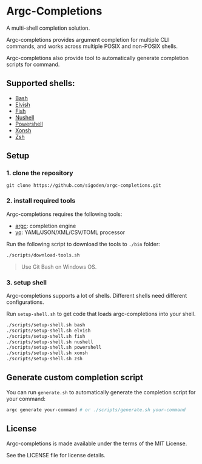 # Argc-Completions

A multi-shell completion solution.

Argc-completions provides argument completion for multiple CLI commands, and works across multiple POSIX and non-POSIX shells.

Argc-completions also provide tool to automatically generate completion scripts for command.

## Supported shells:

- [Bash](https://www.gnu.org/software/bash/)
- [Elvish](https://elv.sh/)
- [Fish](https://fishshell.com/)
- [Nushell](https://www.nushell.sh/)
- [Powershell](https://microsoft.com/powershell)
- [Xonsh](https://xon.sh/)
- [Zsh](https://www.zsh.org/)

## Setup

### 1. clone the repository

```
git clone https://github.com/sigoden/argc-completions.git
```

### 2. install required tools

Argc-completions requires the following tools:

- [argc](https://github.com/sigoden/argc): completion engine
- [yq](https://github.com/mikefarah/yq): YAML/JSON/XML/CSV/TOML processor

Run the following script to download the tools to `./bin` folder:

```sh
./scripts/download-tools.sh
```
> Use Git Bash on Windows OS.

### 3. setup shell

Argc-completions supports a lot of shells. Different shells need different configurations.

Run `setup-shell.sh` to get code that loads argc-completions into your shell.

```sh
./scripts/setup-shell.sh bash
./scripts/setup-shell.sh elvish
./scripts/setup-shell.sh fish
./scripts/setup-shell.sh nushell
./scripts/setup-shell.sh powershell
./scripts/setup-shell.sh xonsh
./scripts/setup-shell.sh zsh
```

## Generate custom completion script

You can run `generate.sh` to automatically generate the completion script for your command:

```sh
argc generate your-command # or ./scripts/generate.sh your-command
```

## License

Argc-completions is made available under the terms of the MIT License. 

See the LICENSE file for license details.